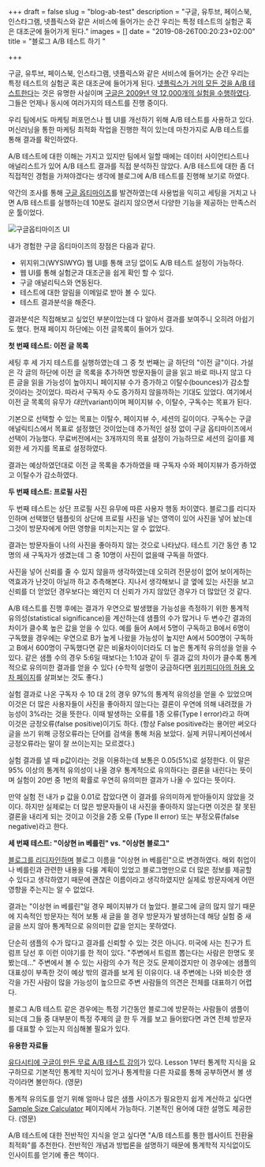 +++
draft = false
slug = "blog-ab-test"
description = "구글, 유투브, 페이스북, 인스타그램, 넷플릭스와 같은 서비스에 들어가는 순간 우리는 특정 테스트의 실험군 혹은 대조군에 들어가게 된다."
images = []
date = "2019-08-26T00:20:23+02:00"
title = "블로그 A/B 테스트 하기 "

+++

구글, 유투브, 페이스북, 인스타그램, 넷플릭스와 같은 서비스에 들어가는 순간 우리는 특정 테스트의 실험군 혹은 대조군에 들어가게 된다. [넷플릭스가 거의 모든 것을 A/B 테스트한다](https://www.quora.com/What-types-of-things-does-Netflix-A-B-test-aside-from-member-sign-up)는 것은 유명한 사실이며 [구글은 2009년 약 12,000개의 실험을 수행하였다](https://searchengineland.com/whos-afraid-of-the-big-bold-test-134569). 그들은 언제나 동시에 여러가지의 테스트를 진행 중이다.

우리 팀에서도 마케팅 퍼포먼스나 웹 UI를 개선하기 위해 A/B 테스트를 사용하고 있다. 머신러닝을 통한 마케팅 최적화 작업을 진행한 적이 있는데 마찬가지로 A/B 테스트를 통해 결과를 확인하였다.

A/B 테스트에 대한 이해는 가지고 있지만 팀에서 일할 때에는 데이터 사이언티스트나 애널리스트가 있어 A/B 테스트 결과를 직접 분석하진 않았다. A/B 테스트에 대한 좀 더 직접적인 경험을 가져야겠다는 생각에 블로그에 A/B 테스트를 진행해 보기로 하였다.

약간의 조사를 통해 [구글 옵티마이즈](https://optimize.google.com)를 발견하였는데 사용법을 익히고 세팅을 거치고 나면 A/B 테스트를 실행하는데 10분도 걸리지 않으면서 다양한 기능을 제공하는 만족스러운 툴이었다.

<img src="/img/google-optimize.png" title="구글옵티마이즈 UI">

내가 경험한 구글 옵티마이즈의 장점은 다음과 같다.

* 위지위그(WYSIWYG) 웹 UI를 통해 코딩 없이도 A/B 테스트 설정이 가능하다.
* 웹 UI를 통해 실험군과 대조군을 쉽게 확인 할 수 있다.
* 구글 애널리틱스와 연동된다.
* 테스트에 대한 알림을 이메일로 받아 볼 수 있다.
* 테스트 결과분석을 해준다.

결과분석은 직접해보고 싶었던 부분이었는데 다 알아서 결과를 보여주니 오히려 아쉽기도 했다. 현재 페이지 하단에는 이전 글목록이 들어가 있다.

**첫 번째 테스트: 이전 글 목록**

세팅 후 세 가지 테스트를 실행하였는데 그 중 첫 번째는 글 하단의 "이전 글"이다. 가설은 각 글의 하단에 이전 글 목록을 추가하면 방문자들이 글을 읽고 바로 떠나지 않고 다른 글을 읽을 가능성이 높아지니 페이지뷰 수가 증가하고 이탈수(bounces)가 감소할 것이라는 것이었다. 따라서 구독자 수도 증가하지 않을까하는 기대도 있었다. 여기에서 이전 글 목록의 유무가 _대안_(variant)이며  페이지뷰 수, 이탈수, 구독수는 목표가 된다.

기본으로 선택할 수 있는 목표는 이탈수, 페이지뷰 수, 세션의 길이이다. 구독수는 구글 애널릭티스에서 목표로 설정했던 것이었는데 추가적인 설정 없이 구글 옵티마이즈에서 선택이 가능했다. 무료버전에서는 3개까지의 목표 설정이 가능하므로 세션의 길이를 제외한 세 가지를 목표로 설정하였다.

결과는 예상하였던대로 이전 글 목록을 추가하였을 때 구독자 수와 페이지뷰가 증가하였고 이탈수가 감소하였다.

**두 번째 테스트: 프로필 사진**

두 번째 테스트는 상단 프로필 사진 유무에 따른 사용자 행동 차이였다. 블로그를 리디자인하며 선택했던 템플릿의 상단에 프로필 사진을 넣는 영역이 있어 사진을 넣어 놨는데 그것이 방문자에게 어떤 영향을 미치는지는 알 수 없었다.

결과는 방문자들이 나의 사진을 좋아하지 않는 것으로 나타났다. 테스트 기간 동안 총 12명의 새 구독자가 생겼는데 그 중 10명이 사진이 없을때 구독을 하였다.

사진을 넣어 신뢰를 줄 수 있지 않을까 생각하였는데 오히려 전문성이 없어 보이게하는 역효과가 난것이 아닐까 하고 추측해본다. 지나서 생각해보니 글 옆에 있는 사진을 보고 신뢰를 더 얻었던 경우보다는 왜인지 더 신뢰가 가지 않았던 경우가 더 많았던 것 같다.

A/B 테스트를 진행 후에는 결과가 우연으로 발생했을 가능성을 측정하기 위한 통계적 유의성(statistical significance)을 계산하는데 샘플의 수가 많거나 두 변수간 결과의 차이가 클수록 높은 값을 얻을 수 있다. 예를 들어 A에서 5명이 구독하고 B에서 6명이 구독했을 경우에는 우연으로 B가 높게 나왔을 가능성이 높지만 A에서 500명이 구독하고 B에서 600명이 구독했다면 같은 비율차이이더라도 더 높은 통계적 유의성을 얻을 수 있다. 같은 샘플 수의 경우 5:6일 때보다는 1:10과 같이 두 결과 값의 차이가 클수록 통계적으로 유의미한 결과를 얻을 수 있다 (수학적 설명이 궁금하다면 [위키피디아의 허용 오차 페이지](https://ko.wikipedia.org/wiki/허용_오차)를 살펴보는 것도 좋다.)

실험 결과로 나온 구독자 수 10 대 2의 경우 97%의 통계적 유의성을 얻을 수 있었으며 이것은 더 많은 사용자들이 사진을 좋아하지 않는다는 결론이 우연에 의해 내려졌을 가능성이 3%라는 것을 뜻한다. 이때 발생하는 오류를 1종 오류(Type I error)라고 하며 이것은 긍정오류(false positive)이기도 하다. (항상 False positive라는 용어만 써오다 글을 쓰기 위해 긍정오류라는 단어를 검색을 통해 처음 보았다. 실제 커뮤니케이션에서 긍정오류라는 말이 잘 쓰이는지는 모르겠다.)

실험 결과를 낼 때 p값이라는 것을 이용하는데 보통은 0.05(5%)로 설정한다. 이 말은 95% 이상의 통계적 유의성이 나올 경우 통계적으로 유의하다는 결론을 내린다는 뜻이며 실험이 20번 중 1번의 확률로 우연히 유의미한 결과가 나올 수 있다는 뜻이다.

만약 실험 전 내가 p 값을 0.01로 잡았다면 이 결과를 유의미하게 받아들이지 않았을 것이다. 하지만 실제로는 더 많은 방문자들이 내 사진을 좋아하지 않는다면 이것은 잘 못된 결론을 내리게 되는 것이고 이것을 2종 오류 (Type II error) 또는 부정오류(false negative)라고 한다.

**세 번째 테스트: "이상현 in 베를린" vs. "이상현 블로그"**

[블로그를 리디자인하며](https://iamsang.com/blog/2017/05/22/blog-rebranding-and-from-tumblr-to-github-page-and-hugo/) 블로그 이름을 "이상현 in 베를린"으로 변경하였다. 해외 취업이나 베를린과 관련한 내용을 다룰 계획이 있었고 블로그명만으로 더 많은 정보를 제공할 수 있다고 생각하였기 때문에 괜찮은 이름이라고 생각하였지만 실제로 방문자에게 어떤 영향을 주는지는 알 수 없었다.

결과는 "이상현 in 베를린"일 경우 페이지뷰가 더 높았다. 블로그에 글의 많지 않기 때문에 지속적인 방문자는 적어 보통 새 글을 쓸 경우 방문자가 발생하는데 해당 실험 중 새 글을 쓰지 않아 통계적으로 유의미한 값을 얻지는 못하였다.

단순히 샘플의 수가 많다고 결과를 신뢰할 수 있는 것은 아니다. 미국에 사는 친구가 트럼프 당선 후 이런 이야기를 한 적이 있다. "주변에서 트럼프 뽑는다는 사람은 한명도 못 봤는데…" 주변에서 볼 수 있는 사람의 수가 적은 것도 문제이겠지만 이 경우에는 샘플의 대표성이 부족한 것이 예상 밖의 결과를 보게 된 이유이다. 내 주변에는 나와 비슷한 생각을 가진 사람이 많을 가능성이 높으므로 주변 사람들의 의견은 전체를 대표하기 어렵다.

블로그 A/B 테스트 같은 경우에는 특정 기간동안 블로그에 방문하는 사람들이 샘플이 되는데 그들 중 대부분이 특정 주제의 글 한 두 개를 보고 들어왔다면 과연 전체 방문자를 대표할 수 있는지 의심해볼 필요가 있다.

**유용한 자료들**

[유다시티에 구글이 만든 무료 A/B 테스트 강의](https://eu.udacity.com/course/ab-testing--ud257)가 있다. Lesson 1부터 통계학 지식을 요구하므로 기본적인 통계학 지식이 있거나 통계학을 다른 자료를 통해 공부하면서 볼 생각이라면 볼만하다. (영문)

통계적 유의도를 얻기 위해 얼마나 많은 샘플 사이즈가 필요한지 쉽게 계산하고 싶다면 [Sample Size Calculator](https://www.abtasty.com/sample-size-calculator/) 페이지에서 가능하다. 기본적인 용어에 대한 설명도 제공한다. (영문)

A/B 테스트에 대한 전반적인 지식을 얻고 싶다면 "A/B 테스트를 통한 웹사이트 전환율 최적화"를 추천한다. 전반적인 개념과 방법론을 설명하기 때문에 통계학적 지식없이도 인사이트를 얻기에 좋은 책이다.
